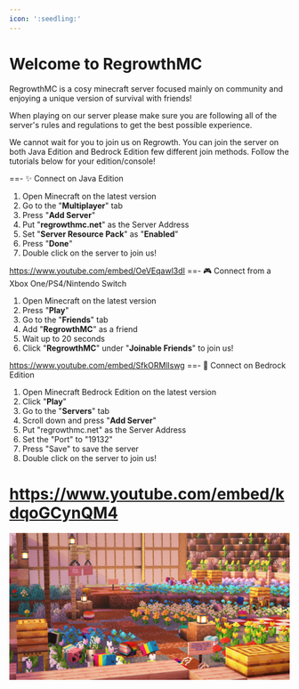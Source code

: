 ```yaml
---
icon: ':seedling:'
---
```


# Welcome to RegrowthMC
RegrowthMC is a cosy minecraft server focused mainly on community and enjoying a unique version of survival with friends!

When playing on our server please make sure you are following all of the server's rules and regulations to get the best possible experience.

We cannot wait for you to join us on Regrowth. You can join the server on both Java Edition and Bedrock Edition few different join methods. Follow the tutorials below for your edition/console!

==- :sparkles: Connect on Java Edition
1. Open Minecraft on the latest version
2. Go to the "**Multiplayer**" tab
3. Press "**Add Server**"
4. Put "**regrowthmc.net**" as the Server Address
5. Set "**Server Resource Pack**" as "**Enabled**"
6. Press "**Done**"
7. Double click on the server to join us!

https://www.youtube.com/embed/OeVEqawl3dI
==- :video_game: Connect from a Xbox One/PS4/Nintendo Switch
1. Open Minecraft on the latest version
2. Press "**Play**"
3. Go to the "**Friends**" tab
4. Add "**RegrowthMC**" as a friend
5. Wait up to 20 seconds
6. Click "**RegrowthMC**" under "**Joinable Friends**" to join us!

https://www.youtube.com/embed/SfkORMllswg
==- :dizzy: Connect on Bedrock Edition
1. Open Minecraft Bedrock Edition on the latest version
2. Click "**Play**"
3. Go to the "**Servers**" tab
4. Scroll down and press "**Add Server**"
5. Put "regrowthmc.net" as the Server Address
6. Set the "Port" to "19132"
7. Press "Save" to save the server
8. Double click on the server to join us!

https://www.youtube.com/embed/kdqoGCynQM4
===

![Regrowth's Pride Garden](/static/pride_garden.png)
